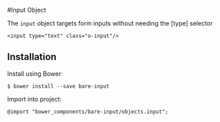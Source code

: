 #Input Object

The `input` object targets form inputs without needing the [type] selector 

	<input type="text" class="o-input"/>

## Installation

Install using Bower:

	$ bower install --save bare-input

Import into project:

	@import "bower_components/bare-input/objects.input";
